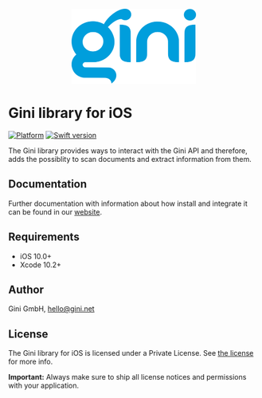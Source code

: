<p align="center">
<img src="./Documentation/jazzy-theme/assets/img/repo-logo.png" width="250" height="150">
</p>

# Gini library for iOS

[![Platform](https://img.shields.io/badge/platform-iOS-lightgrey.svg)]()
[![Swift version](https://img.shields.io/badge/swift-5.0-orange.svg)]()


The Gini library provides ways to interact with the Gini API and therefore, adds the possiblity to scan documents and extract information from them.

## Documentation

Further documentation with information about how install and integrate it can be found in our [website](http://developer.gini.net/gini-ios/docs/).

## Requirements

- iOS 10.0+
- Xcode 10.2+

## Author

Gini GmbH, hello@gini.net

## License

The Gini library for iOS is licensed under a Private License. See [the license](http://developer.gini.net/gini-ios/docs/license.html) for more info.

**Important:** Always make sure to ship all license notices and permissions with your application.
